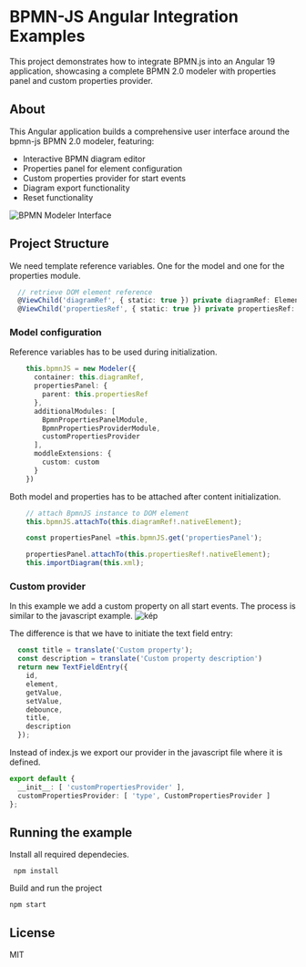 # BPMN-JS Angular Integration Examples

This project demonstrates how to integrate BPMN.js into an Angular 19 application, showcasing a complete BPMN 2.0 modeler with properties panel and custom properties provider.

## About

This Angular application builds a comprehensive user interface around the bpmn-js BPMN 2.0 modeler, featuring:
- Interactive BPMN diagram editor
- Properties panel for element configuration
- Custom properties provider for start events
- Diagram export functionality
- Reset functionality

![BPMN Modeler Interface](https://user-images.githubusercontent.com/12006702/185782372-42f06a20-f6d6-471d-9c44-0811a9207649.png)

## Project Structure
We need template reference variables. One for the model and one for the properties module.
``` typescript
  // retrieve DOM element reference
  @ViewChild('diagramRef', { static: true }) private diagramRef: ElementRef | undefined;
  @ViewChild('propertiesRef', { static: true }) private propertiesRef: ElementRef | undefined;
```
### Model configuration
Reference variables has to be used during initialization.
```typescript
    this.bpmnJS = new Modeler({
      container: this.diagramRef,
      propertiesPanel: {
        parent: this.propertiesRef
      },
      additionalModules: [
        BpmnPropertiesPanelModule,
        BpmnPropertiesProviderModule,
        customPropertiesProvider
      ],
      moddleExtensions: {
        custom: custom
      }
    })
```
Both model and properties has to be attached after content initialization.

```typescript
    // attach BpmnJS instance to DOM element
    this.bpmnJS.attachTo(this.diagramRef!.nativeElement);

    const propertiesPanel =this.bpmnJS.get('propertiesPanel');

    propertiesPanel.attachTo(this.propertiesRef!.nativeElement);
    this.importDiagram(this.xml);
```
### Custom provider
In this example we add a custom property on all start events. The process is similar to the javascript example.
![kép](https://user-images.githubusercontent.com/12006702/189526065-28cbca03-0a29-4c4a-92df-6aeea2afab52.png)

The difference is that we have to initiate the text field entry:
```typescript
  const title = translate('Custom property');
  const description = translate('Custom property description')
  return new TextFieldEntry({
    id,
    element,
    getValue,
    setValue,
    debounce,
    title,
    description
  });
```

Instead of index.js we export our provider in the javascript file where it is defined.
```typescript
export default {
  __init__: [ 'customPropertiesProvider' ],
  customPropertiesProvider: [ 'type', CustomPropertiesProvider ]
};
```

## Running the example
Install all required dependecies.
```
 npm install
```
Build and run the project
```
npm start
```
## License
MIT

